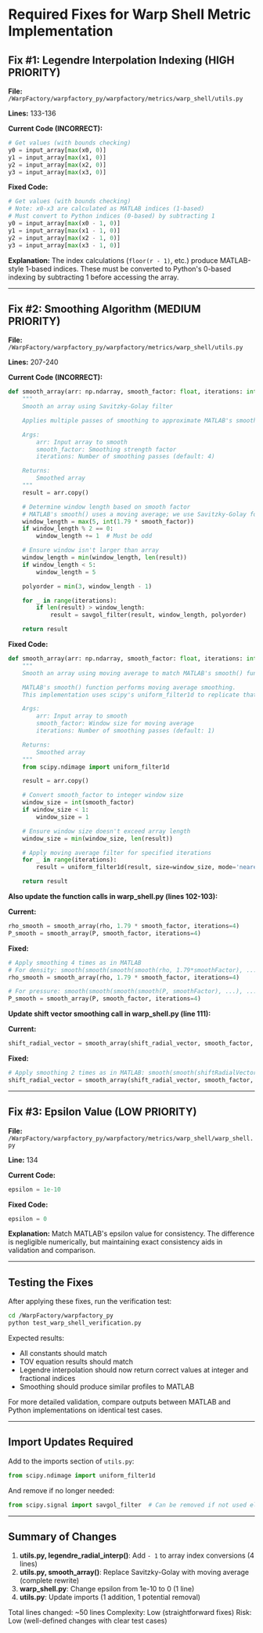 # Required Fixes for Warp Shell Metric Implementation

## Fix #1: Legendre Interpolation Indexing (HIGH PRIORITY)

**File:** `/WarpFactory/warpfactory_py/warpfactory/metrics/warp_shell/utils.py`

**Lines:** 133-136

**Current Code (INCORRECT):**
```python
# Get values (with bounds checking)
y0 = input_array[max(x0, 0)]
y1 = input_array[max(x1, 0)]
y2 = input_array[max(x2, 0)]
y3 = input_array[max(x3, 0)]
```

**Fixed Code:**
```python
# Get values (with bounds checking)
# Note: x0-x3 are calculated as MATLAB indices (1-based)
# Must convert to Python indices (0-based) by subtracting 1
y0 = input_array[max(x0 - 1, 0)]
y1 = input_array[max(x1 - 1, 0)]
y2 = input_array[max(x2 - 1, 0)]
y3 = input_array[max(x3 - 1, 0)]
```

**Explanation:**
The index calculations (`floor(r - 1)`, etc.) produce MATLAB-style 1-based indices. These must be converted to Python's 0-based indexing by subtracting 1 before accessing the array.

---

## Fix #2: Smoothing Algorithm (MEDIUM PRIORITY)

**File:** `/WarpFactory/warpfactory_py/warpfactory/metrics/warp_shell/utils.py`

**Lines:** 207-240

**Current Code (INCORRECT):**
```python
def smooth_array(arr: np.ndarray, smooth_factor: float, iterations: int = 4) -> np.ndarray:
    """
    Smooth an array using Savitzky-Golay filter

    Applies multiple passes of smoothing to approximate MATLAB's smooth() function.

    Args:
        arr: Input array to smooth
        smooth_factor: Smoothing strength factor
        iterations: Number of smoothing passes (default: 4)

    Returns:
        Smoothed array
    """
    result = arr.copy()

    # Determine window length based on smooth factor
    # MATLAB's smooth() uses a moving average; we use Savitzky-Golay for similar effect
    window_length = max(5, int(1.79 * smooth_factor))
    if window_length % 2 == 0:
        window_length += 1  # Must be odd

    # Ensure window isn't larger than array
    window_length = min(window_length, len(result))
    if window_length < 5:
        window_length = 5

    polyorder = min(3, window_length - 1)

    for _ in range(iterations):
        if len(result) > window_length:
            result = savgol_filter(result, window_length, polyorder)

    return result
```

**Fixed Code:**
```python
def smooth_array(arr: np.ndarray, smooth_factor: float, iterations: int = 1) -> np.ndarray:
    """
    Smooth an array using moving average to match MATLAB's smooth() function

    MATLAB's smooth() function performs moving average smoothing.
    This implementation uses scipy's uniform_filter1d to replicate that behavior.

    Args:
        arr: Input array to smooth
        smooth_factor: Window size for moving average
        iterations: Number of smoothing passes (default: 1)

    Returns:
        Smoothed array
    """
    from scipy.ndimage import uniform_filter1d

    result = arr.copy()

    # Convert smooth_factor to integer window size
    window_size = int(smooth_factor)
    if window_size < 1:
        window_size = 1

    # Ensure window size doesn't exceed array length
    window_size = min(window_size, len(result))

    # Apply moving average filter for specified iterations
    for _ in range(iterations):
        result = uniform_filter1d(result, size=window_size, mode='nearest')

    return result
```

**Also update the function calls in warp_shell.py (lines 102-103):**

**Current:**
```python
rho_smooth = smooth_array(rho, 1.79 * smooth_factor, iterations=4)
P_smooth = smooth_array(P, smooth_factor, iterations=4)
```

**Fixed:**
```python
# Apply smoothing 4 times as in MATLAB
# For density: smooth(smooth(smooth(smooth(rho, 1.79*smoothFactor), ...), ...), ...)
rho_smooth = smooth_array(rho, 1.79 * smooth_factor, iterations=4)

# For pressure: smooth(smooth(smooth(smooth(P, smoothFactor), ...), ...), ...)
P_smooth = smooth_array(P, smooth_factor, iterations=4)
```

**Update shift vector smoothing call in warp_shell.py (line 111):**

**Current:**
```python
shift_radial_vector = smooth_array(shift_radial_vector, smooth_factor, iterations=2)
```

**Fixed:**
```python
# Apply smoothing 2 times as in MATLAB: smooth(smooth(shiftRadialVector, smoothFactor), smoothFactor)
shift_radial_vector = smooth_array(shift_radial_vector, smooth_factor, iterations=2)
```

---

## Fix #3: Epsilon Value (LOW PRIORITY)

**File:** `/WarpFactory/warpfactory_py/warpfactory/metrics/warp_shell/warp_shell.py`

**Line:** 134

**Current Code:**
```python
epsilon = 1e-10
```

**Fixed Code:**
```python
epsilon = 0
```

**Explanation:**
Match MATLAB's epsilon value for consistency. The difference is negligible numerically, but maintaining exact consistency aids in validation and comparison.

---

## Testing the Fixes

After applying these fixes, run the verification test:

```bash
cd /WarpFactory/warpfactory_py
python test_warp_shell_verification.py
```

Expected results:
- All constants should match
- TOV equation results should match
- Legendre interpolation should now return correct values at integer and fractional indices
- Smoothing should produce similar profiles to MATLAB

For more detailed validation, compare outputs between MATLAB and Python implementations on identical test cases.

---

## Import Updates Required

Add to the imports section of `utils.py`:
```python
from scipy.ndimage import uniform_filter1d
```

And remove if no longer needed:
```python
from scipy.signal import savgol_filter  # Can be removed if not used elsewhere
```

---

## Summary of Changes

1. **utils.py, legendre_radial_interp()**: Add `- 1` to array index conversions (4 lines)
2. **utils.py, smooth_array()**: Replace Savitzky-Golay with moving average (complete rewrite)
3. **warp_shell.py**: Change epsilon from 1e-10 to 0 (1 line)
4. **utils.py**: Update imports (1 addition, 1 potential removal)

Total lines changed: ~50 lines
Complexity: Low (straightforward fixes)
Risk: Low (well-defined changes with clear test cases)
